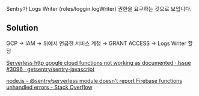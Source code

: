 Sentry가 Logs Writer (roles/loggin.logWriter) 권한을 요구하는 것으로 보입니다.

## Solution

GCP → IAM → 위에서 언급한 서비스 계정 → GRANT ACCESS → Logs Writer 할당


[Serverless http google cloud functions not working as documented · Issue #3096 · getsentry/sentry-javascript](https://github.com/getsentry/sentry-javascript/issues/3096)

[node.js - @sentry/serverless module doesn't report Firebase functions unhandled errors - Stack Overflow](https://stackoverflow.com/questions/75235115/sentry-serverless-module-doesnt-report-firebase-functions-unhandled-errors)


![]()
